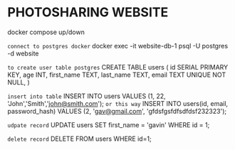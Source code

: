 # PHOTOSHARING WEBSITE

docker compose up/down

```connect to postgres docker```
docker exec -it website-db-1 psql -U postgres -d website 

```to create user table postgres```
CREATE TABLE users (
    id SERIAL PRIMARY KEY,
    age INT,
    first_name TEXT,
    last_name TEXT,
    email TEXT UNIQUE NOT NULL,
)

```insert into table```
INSERT INTO users VALUES (1, 22, 'John','Smith','john@smith.com');
```or this way```
INSERT INTO users(id, email, password_hash)
VALUES (2, 'gav@gmail.com', 'gfdsfgsfdfsdfdsf232323');

```udpate record```
UPDATE users SET first_name = 'gavin' WHERE id = 1;

```delete record```
DELETE FROM users WHERE id=1;
